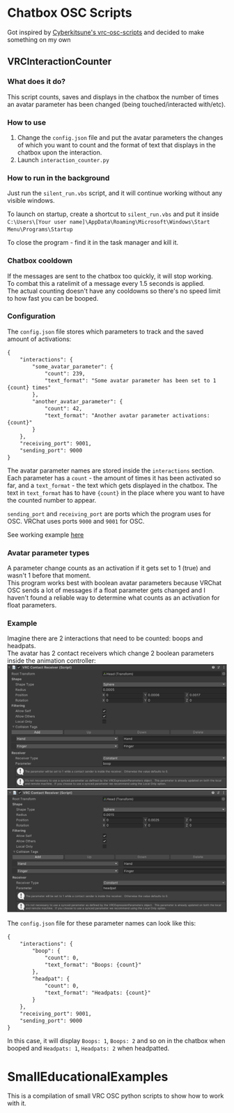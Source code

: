 # Chatbox OSC Scripts
Got inspired by [Cyberkitsune's vrc-osc-scripts](https://github.com/cyberkitsune/vrc-osc-scripts) 
and decided to make something on my own

## VRCInteractionCounter

### What does it do?
This script counts, saves and displays in the chatbox the number of times an avatar parameter has been changed 
(being touched/interacted with/etc).

### How to use
1) Change the `config.json` file and put the avatar parameters the changes of which you want to count 
and the format of text that displays in the chatbox upon the interaction. 
2) Launch `interaction_counter.py`

### How to run in the background

Just run the `silent_run.vbs` script, and it will continue working without any visible windows.

To launch on startup, create a shortcut to `silent_run.vbs` and put it inside 
`C:\Users\[Your user name]\AppData\Roaming\Microsoft\Windows\Start Menu\Programs\Startup`

To close the program - find it in the task manager and kill it.

### Chatbox cooldown
If the messages are sent to the chatbox too quickly, it will stop working.  
To combat this a ratelimit of a message every 1.5 seconds is applied.   
The actual counting doesn't have any cooldowns so there's no speed limit to how fast you can be booped.

### Configuration

The `config.json` file stores which parameters to track and the saved amount of activations:
```
{
    "interactions": {
        "some_avatar_parameter": {
            "count": 239,
            "text_format": "Some avatar parameter has been set to 1 {count} times"
        },
        "another_avatar_parameter": {
            "count": 42,
            "text_format": "Another avatar parameter activations: {count}"
        }
    },
    "receiving_port": 9001,
    "sending_port": 9000
}
```
The avatar parameter names are stored inside the `interactions` section. Each parameter has a `count` - 
the amount of times it has been activated so far, and a `text_format` - the text which gets displayed in the chatbox.
The text in `text_format` has to have `{count}` in the place where you want to have the counted number to appear.

`sending_port` and `receiving_port` are ports which the program uses for OSC. VRChat uses ports `9000` and `9001`
for OSC.

See working example [here](./VRCInteractionCounter/config.json)

### Avatar parameter types

A parameter change counts as an activation if it gets set to 1 (true) and wasn't 1 before that moment.  
This program works best with boolean avatar parameters because VRChat OSC sends a lot of messages if a float parameter
gets changed and I haven't found a reliable way to determine what counts as an activation for float parameters.


### Example
Imagine there are 2 interactions that need to be counted: boops and headpats.  
The avatar has 2 contact receivers which change 2 boolean parameters inside the animation controller:  
![image](readme_images/contact_receiver_1.png)
![image](readme_images/contact_receiver_2.png)

The `config.json` file for these parameter names can look like this:
```
{
    "interactions": {
        "boop": {
            "count": 0,
            "text_format": "Boops: {count}"
        },
        "headpat": {
            "count": 0,
            "text_format": "Headpats: {count}"
        }
    },
    "receiving_port": 9001,
    "sending_port": 9000
}
```
In this case, it will display `Boops: 1`, `Boops: 2` and so on in the chatbox when booped and 
`Headpats: 1`, `Headpats: 2` when headpatted.

# SmallEducationalExamples
This is a compilation of small VRC OSC python scripts to show how to work with it.